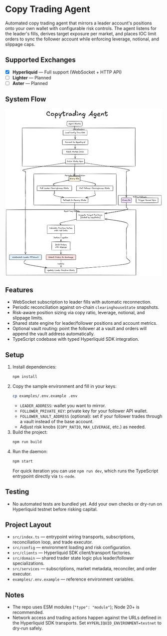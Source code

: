 # Copy Trading Agent

Automated copy trading agent that mirrors a leader account's positions onto your own wallet with configurable risk controls. The agent listens for the leader's fills, derives target exposure per market, and places IOC limit orders to sync the follower account while enforcing leverage, notional, and slippage caps.

## Supported Exchanges

- [x] **Hyperliquid** — Full support (WebSocket + HTTP API)
- [ ] **Lighter** — Planned
- [ ] **Aster** — Planned

## System Flow

![Copytrading Agent Flow](./docs/Flowchart.png)

## Features
- WebSocket subscription to leader fills with automatic reconnection.
- Periodic reconciliation against on-chain `clearinghouseState` snapshots.
- Risk-aware position sizing via copy ratio, leverage, notional, and slippage limits.
- Shared state engine for leader/follower positions and account metrics.
- Optional vault routing: point the follower at a vault and orders will append the vault address automatically.
- TypeScript codebase with typed Hyperliquid SDK integration.

## Setup
1. Install dependencies:
   ```bash
   npm install
   ```
2. Copy the sample environment and fill in your keys:
   ```bash
   cp examples/.env.example .env
   ```
   - `LEADER_ADDRESS`: wallet you want to mirror.
   - `FOLLOWER_PRIVATE_KEY`: private key for your follower API wallet.
   - `FOLLOWER_VAULT_ADDRESS` (optional): set if your follower trades through a vault instead of the base account.
   - Adjust risk knobs (`COPY_RATIO`, `MAX_LEVERAGE`, etc.) as needed.
3. Build the project:
   ```bash
   npm run build
   ```
4. Run the daemon:
   ```bash
   npm start
   ```
   For quick iteration you can use `npm run dev`, which runs the TypeScript entrypoint directly via `ts-node`.

## Testing
- No automated tests are bundled yet. Add your own checks or dry-run on Hyperliquid testnet before risking capital.

## Project Layout
- `src/index.ts` — entrypoint wiring transports, subscriptions, reconciliation loop, and trade executor.
- `src/config` — environment loading and risk configuration.
- `src/clients` — Hyperliquid SDK client/transport factories.
- `src/domain` — shared trader state logic plus leader/follower specializations.
- `src/services` — subscriptions, market metadata, reconciler, and order executor.
- `examples/.env.example` — reference environment variables.

## Notes
- The repo uses ESM modules (`"type": "module"`); Node 20+ is recommended.
- Network access and trading actions happen against the URLs defined in the Hyperliquid SDK transports. Set `HYPERLIQUID_ENVIRONMENT=testnet` to dry-run safely.

